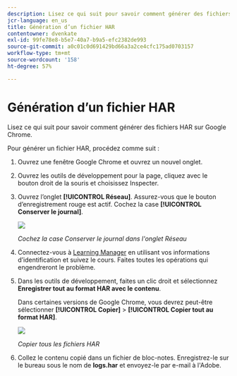 ```yaml
---
description: Lisez ce qui suit pour savoir comment générer des fichiers HAR sur Google Chrome.
jcr-language: en_us
title: Génération d’un fichier HAR
contentowner: dvenkate
exl-id: 99fe78e8-b5e7-40a7-b9a5-efc2382de993
source-git-commit: a0c01c0d691429bd66a3a2ce4cfc175ad0703157
workflow-type: tm+mt
source-wordcount: '158'
ht-degree: 57%

---
```


# Génération d’un fichier HAR

Lisez ce qui suit pour savoir comment générer des fichiers HAR sur Google Chrome.

Pour générer un fichier HAR, procédez comme suit :

1. Ouvrez une fenêtre Google Chrome et ouvrez un nouvel onglet.
1. Ouvrez les outils de développement pour la page, cliquez avec le bouton droit de la souris et choisissez Inspecter.
1. Ouvrez l’onglet **[!UICONTROL Réseau]**. Assurez-vous que le bouton d’enregistrement rouge est actif. Cochez la case **[!UICONTROL Conserver le journal]**.

   ![](assets/preserve-log-checkbox.png)

   *Cochez la case Conserver le journal dans l&#39;onglet Réseau*

1. Connectez-vous à [Learning Manager](https://learningmanager.adobe.com/acapindex.html) en utilisant vos informations d’identification et suivez le cours. Faites toutes les opérations qui engendreront le problème.
1. Dans les outils de développement, faites un clic droit et sélectionnez **Enregistrer tout au format HAR avec le contenu**.

   Dans certaines versions de Google Chrome, vous devrez peut-être sélectionner **[!UICONTROL Copier]** > **[!UICONTROL Copier tout au format HAR]**.

   ![](assets/copy-hra.png)

   *Copier tous les fichiers HAR*

1. Collez le contenu copié dans un fichier de bloc-notes. Enregistrez-le sur le bureau sous le nom de **logs.har** et envoyez-le par e-mail à l&#39;Adobe.

